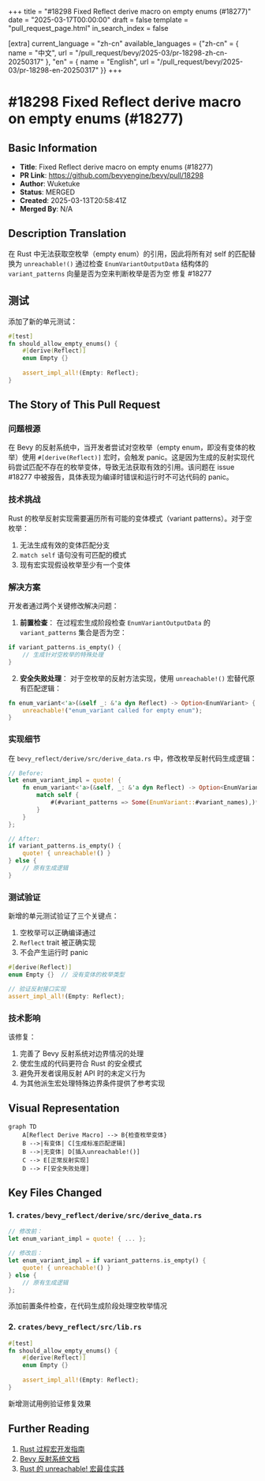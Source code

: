 +++
title = "#18298 Fixed Reflect derive macro on empty enums (#18277)"
date = "2025-03-17T00:00:00"
draft = false
template = "pull_request_page.html"
in_search_index = false

[extra]
current_language = "zh-cn"
available_languages = {"zh-cn" = { name = "中文", url = "/pull_request/bevy/2025-03/pr-18298-zh-cn-20250317" }, "en" = { name = "English", url = "/pull_request/bevy/2025-03/pr-18298-en-20250317" }}
+++

# #18298 Fixed Reflect derive macro on empty enums (#18277)

## Basic Information
- **Title**: Fixed Reflect derive macro on empty enums (#18277)
- **PR Link**: https://github.com/bevyengine/bevy/pull/18298
- **Author**: Wuketuke
- **Status**: MERGED
- **Created**: 2025-03-13T20:58:41Z
- **Merged By**: N/A

## Description Translation
在 Rust 中无法获取空枚举（empty enum）的引用，因此将所有对 self 的匹配替换为 `unreachable!()`
通过检查 `EnumVariantOutputData` 结构体的 `variant_patterns` 向量是否为空来判断枚举是否为空
修复 #18277

## 测试

添加了新的单元测试：
```rust
#[test]
fn should_allow_empty_enums() {
    #[derive(Reflect)]
    enum Empty {}
    
    assert_impl_all!(Empty: Reflect);
}
```

## The Story of This Pull Request

### 问题根源
在 Bevy 的反射系统中，当开发者尝试对空枚举（empty enum，即没有变体的枚举）使用 `#[derive(Reflect)]` 宏时，会触发 panic。这是因为生成的反射实现代码尝试匹配不存在的枚举变体，导致无法获取有效的引用。该问题在 issue #18277 中被报告，具体表现为编译时错误和运行时不可达代码的 panic。

### 技术挑战
Rust 的枚举反射实现需要遍历所有可能的变体模式（variant patterns）。对于空枚举：
1. 无法生成有效的变体匹配分支
2. `match self` 语句没有可匹配的模式
3. 现有宏实现假设枚举至少有一个变体

### 解决方案
开发者通过两个关键修改解决问题：

1. **前置检查**：
在过程宏生成阶段检查 `EnumVariantOutputData` 的 `variant_patterns` 集合是否为空：
```rust
if variant_patterns.is_empty() {
    // 生成针对空枚举的特殊处理
}
```

2. **安全失败处理**：
对于空枚举的反射方法实现，使用 `unreachable!()` 宏替代原有匹配逻辑：
```rust
fn enum_variant<'a>(&self _: &'a dyn Reflect) -> Option<EnumVariant> {
    unreachable!("enum_variant called for empty enum");
}
```

### 实现细节
在 `bevy_reflect/derive/src/derive_data.rs` 中，修改枚举反射代码生成逻辑：
```rust
// Before:
let enum_variant_impl = quote! {
    fn enum_variant<'a>(&self, _: &'a dyn Reflect) -> Option<EnumVariant> {
        match self {
            #(#variant_patterns => Some(EnumVariant::#variant_names),)*
        }
    }
};

// After:
if variant_patterns.is_empty() {
    quote! { unreachable!() }
} else {
    // 原有生成逻辑
}
```

### 测试验证
新增的单元测试验证了三个关键点：
1. 空枚举可以正确编译通过
2. `Reflect` trait 被正确实现
3. 不会产生运行时 panic

```rust
#[derive(Reflect)]
enum Empty {}  // 没有变体的枚举类型

// 验证反射接口实现
assert_impl_all!(Empty: Reflect);
```

### 技术影响
该修复：
1. 完善了 Bevy 反射系统对边界情况的处理
2. 使宏生成的代码更符合 Rust 的安全模式
3. 避免开发者误用反射 API 时的未定义行为
4. 为其他派生宏处理特殊边界条件提供了参考实现

## Visual Representation

```mermaid
graph TD
    A[Reflect Derive Macro] --> B{检查枚举变体}
    B -->|有变体| C[生成标准匹配逻辑]
    B -->|无变体| D[插入unreachable!()]
    C --> E[正常反射实现]
    D --> F[安全失败处理]
```

## Key Files Changed

### 1. `crates/bevy_reflect/derive/src/derive_data.rs`
```rust
// 修改前：
let enum_variant_impl = quote! { ... };

// 修改后：
let enum_variant_impl = if variant_patterns.is_empty() {
    quote! { unreachable!() }
} else {
    // 原有生成逻辑
};
```
添加前置条件检查，在代码生成阶段处理空枚举情况

### 2. `crates/bevy_reflect/src/lib.rs`
```rust
#[test]
fn should_allow_empty_enums() {
    #[derive(Reflect)]
    enum Empty {}
    
    assert_impl_all!(Empty: Reflect);
}
```
新增测试用例验证修复效果

## Further Reading
1. [Rust 过程宏开发指南](https://doc.rust-lang.org/reference/procedural-macros.html)
2. [Bevy 反射系统文档](https://bevyengine.org/learn/book/features/reflection/)
3. [Rust 的 unreachable! 宏最佳实践](https://doc.rust-lang.org/std/macro.unreachable.html)